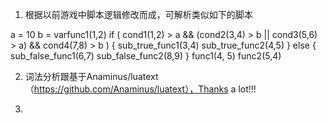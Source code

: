 1. 根据以前游戏中脚本逻辑修改而成，可解析类似如下的脚本

a = 10
b = varfunc1(1,2)
if ( cond1(1,2) > a && (cond2(3,4) > b || cond3(5,6) > a) && cond4(7,8) > b ) {
	sub_true_func1(3,4)
	sub_true_func2(4,5)
}
else
{
	sub_false_func1(6,7)
	sub_false_func2(8,9)
}
func1(4, 5)
func2(5,4)

2. 词法分析跟基于Anaminus/luatext（https://github.com/Anaminus/luatext），Thanks a lot!!!

3. 